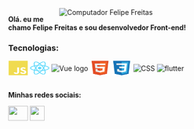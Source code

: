 <img src="https://raw.githubusercontent.com/MicaelliMedeiros/micaellimedeiros/master/image/computer-illustration.png" min-width="400px" max-width="400px" width="400px" align="right" alt="Computador Felipe Freitas">

<strong align="left">Olá. eu me chamo Felipe Freitas e sou desenvolvedor Front-end! </strong>

<h3 align="left">Tecnologias:</h3>
<div>
  <img align="center" alt="Js" height="30" width="40" src="https://raw.githubusercontent.com/devicons/devicon/master/icons/javascript/javascript-plain.svg">
  <img align="center" alt="React" height="30" width="40" src="https://raw.githubusercontent.com/devicons/devicon/master/icons/react/react-original.svg">
  <img align="center" height="30" width="30" src="https://vuejs.org/images/logo.png" alt="Vue logo">
  <img align="center" alt="HTML" height="30" width="40" src="https://raw.githubusercontent.com/devicons/devicon/master/icons/html5/html5-original.svg">
  <img align="center" alt="CSS" height="30" width="40" src="https://raw.githubusercontent.com/devicons/devicon/master/icons/css3/css3-original.svg">
  <img align="center" alt="CSS" height="30" width="40" src="https://www.vectorlogo.zone/logos/sass-lang/sass-lang-icon.svg">
  <img align="center" src="https://www.vectorlogo.zone/logos/flutterio/flutterio-icon.svg" alt="flutter" width="30" height="30"/>
</div>

</br>

<strong align="left">Minhas redes sociais:</strong>
<p align="left">
<a href="https://www.linkedin.com/in/felipefreitasa/9" target="blank"><img align="center" src="https://www.vectorlogo.zone/logos/linkedin/linkedin-icon.svg"  height="30" width="40" /></a>
<a href="https://www.instagram.com/felipefreitas.dev/" target="blank"><img align="center" src="https://www.vectorlogo.zone/logos/instagram/instagram-icon.svg"  height="30" width="30" /></a>
</p>




  
 

 
